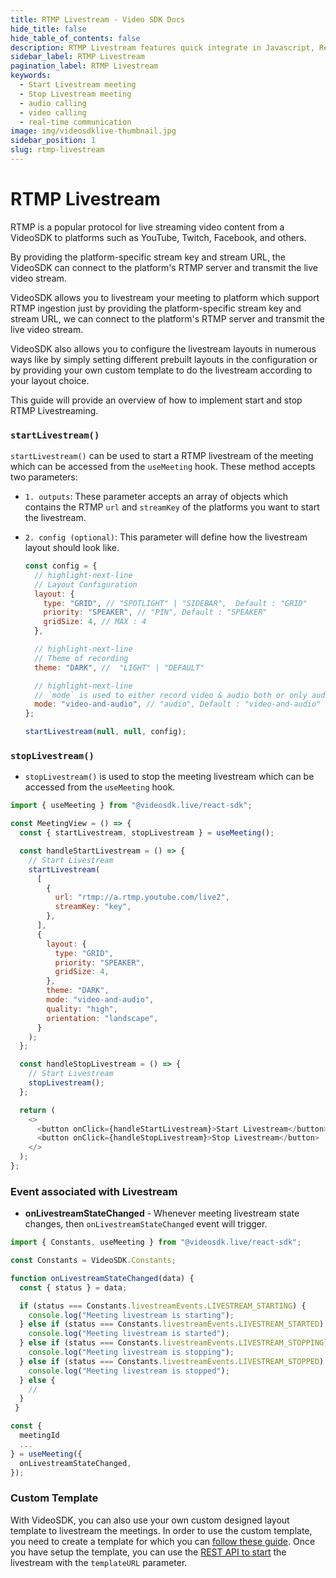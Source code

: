 ```yaml
---
title: RTMP Livestream - Video SDK Docs
hide_title: false
hide_table_of_contents: false
description: RTMP Livestream features quick integrate in Javascript, React JS, Android, IOS, React Native, Flutter with Video SDK to add live video & audio conferencing to your applications.
sidebar_label: RTMP Livestream
pagination_label: RTMP Livestream
keywords:
  - Start Livestream meeting
  - Stop Livestream meeting
  - audio calling
  - video calling
  - real-time communication
image: img/videosdklive-thumbnail.jpg
sidebar_position: 1
slug: rtmp-livestream
---
```


# RTMP Livestream

RTMP is a popular protocol for live streaming video content from a VideoSDK to platforms such as YouTube, Twitch, Facebook, and others.

By providing the platform-specific stream key and stream URL, the VideoSDK can connect to the platform's RTMP server and transmit the live video stream.

VideoSDK allows you to livestream your meeting to platform which support RTMP ingestion just by providing the platform-specific stream key and stream URL, we can connect to the platform's RTMP server and transmit the live video stream.

VideoSDK also allows you to configure the livestream layouts in numerous ways like by simply setting different prebuilt layouts in the configuration or by providing your own custom template to do the livestream according to your layout choice.

This guide will provide an overview of how to implement start and stop RTMP Livestreaming.

### `startLivestream()`

`startLivestream()` can be used to start a RTMP livestream of the meeting which can be accessed from the `useMeeting` hook. These method accepts two parameters:

- `1. outputs`: These parameter accepts an array of objects which contains the RTMP `url` and `streamKey` of the platforms you want to start the livestream.

- `2. config (optional)`: This parameter will define how the livestream layout should look like.

  ```js
  const config = {
    // highlight-next-line
    // Layout Configuration
    layout: {
      type: "GRID", // "SPOTLIGHT" | "SIDEBAR",  Default : "GRID"
      priority: "SPEAKER", // "PIN", Default : "SPEAKER"
      gridSize: 4, // MAX : 4
    },

    // highlight-next-line
    // Theme of recording
    theme: "DARK", //  "LIGHT" | "DEFAULT"

    // highlight-next-line
    // `mode` is used to either record video & audio both or only audio.
    mode: "video-and-audio", // "audio", Default : "video-and-audio"
  };

  startLivestream(null, null, config);
  ```

### `stopLivestream()`

- `stopLivestream()` is used to stop the meeting livestream which can be accessed from the `useMeeting` hook.

```js
import { useMeeting } from "@videosdk.live/react-sdk";

const MeetingView = () => {
  const { startLivestream, stopLivestream } = useMeeting();

  const handleStartLivestream = () => {
    // Start Livestream
    startLivestream(
      [
        {
          url: "rtmp://a.rtmp.youtube.com/live2",
          streamKey: "key",
        },
      ],
      {
        layout: {
          type: "GRID",
          priority: "SPEAKER",
          gridSize: 4,
        },
        theme: "DARK",
        mode: "video-and-audio",
        quality: "high",
        orientation: "landscape",
      }
    );
  };

  const handleStopLivestream = () => {
    // Start Livestream
    stopLivestream();
  };

  return (
    <>
      <button onClick={handleStartLivestream}>Start Livestream</button>
      <button onClick={handleStopLivestream}>Stop Livestream</button>
    </>
  );
};
```

### Event associated with Livestream

- **onLivestreamStateChanged** - Whenever meeting livestream state changes, then `onLivestreamStateChanged` event will trigger.

```js
import { Constants, useMeeting } from "@videosdk.live/react-sdk";

const Constants = VideoSDK.Constants;

function onLivestreamStateChanged(data) {
  const { status } = data;

  if (status === Constants.livestreamEvents.LIVESTREAM_STARTING) {
    console.log("Meeting livestream is starting");
  } else if (status === Constants.livestreamEvents.LIVESTREAM_STARTED) {
    console.log("Meeting livestream is started");
  } else if (status === Constants.livestreamEvents.LIVESTREAM_STOPPING) {
    console.log("Meeting livestream is stopping");
  } else if (status === Constants.livestreamEvents.LIVESTREAM_STOPPED) {
    console.log("Meeting livestream is stopped");
  } else {
    //
  }
 }

const {
  meetingId
  ...
} = useMeeting({
  onLivestreamStateChanged,
});
```

### Custom Template

With VideoSDK, you can also use your own custom designed layout template to livestream the meetings. In order to use the custom template, you need to create a template for which you can [follow these guide](/docs/tutorials/customized-layout). Once you have setup the template, you can use the [REST API to start](/api-reference/realtime-communication/start-livestream) the livestream with the `templateURL` parameter.
